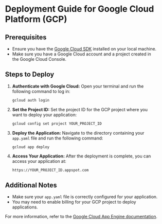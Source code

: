 # Deployment Guide for Google Cloud Platform (GCP)

## Prerequisites
- Ensure you have the [Google Cloud SDK](https://cloud.google.com/sdk/docs/install) installed on your local machine.
- Make sure you have a Google Cloud account and a project created in the Google Cloud Console.

## Steps to Deploy

1. **Authenticate with Google Cloud:**
   Open your terminal and run the following command to log in:
   ```bash
   gcloud auth login
   ```

2. **Set the Project ID:**
   Set the project ID for the GCP project where you want to deploy your application:
   ```bash
   gcloud config set project YOUR_PROJECT_ID
   ```

3. **Deploy the Application:**
   Navigate to the directory containing your `app.yaml` file and run the following command:
   ```bash
   gcloud app deploy
   ```

4. **Access Your Application:**
   After the deployment is complete, you can access your application at:
   ```
   https://YOUR_PROJECT_ID.appspot.com
   ```

## Additional Notes
- Make sure your `app.yaml` file is correctly configured for your application.
- You may need to enable billing for your GCP project to deploy applications.

For more information, refer to the [Google Cloud App Engine documentation](https://cloud.google.com/appengine/docs).
